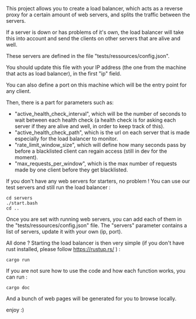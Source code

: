 This project allows you to create a load balancer, which acts as a reverse proxy for a certain amount of web servers, and splits the traffic between the servers.

If a server is down or has problems of it's own, the load balancer will take this into account and send the clients on other servers that are alive and well.

These servers are defined in the file "tests/ressources/config.json".

You should update this file with your IP address (the one from the machine that acts as load balancer), in the first "ip" field.

You can also define a port on this machine which will be the entry point for any client.

Then, there is a part for parameters such as:
 - "active_health_check_interval", which will be the number of seconds to wait between each health check
   (a health check is for asking each server if they are alive and well, in order to keep track of this).
 - "active_health_check_path", which is the url on each server that is made especially for the load balancer to monitor.
 - "rate_limit_window_size", which will define how many seconds pass by before a blacklisted client can regain access (still in dev for the moment).
 - "max_requests_per_window", which is the max number of requests made by one client before they get blacklisted.

If you don't have any web servers for starters, no problem !
You can use our test servers and still run the load balancer :

```
cd servers
./start.bash
cd ..
```

Once you are set with running web servers, you can add each of them in the "tests/ressources/config.json" file.
The "servers" parameter contains a list of servers, update it with your own (ip, port).

All done ? Starting the load balancer is then very simple (if you don't have rust installed, please follow https://rustup.rs/ ) :

```
cargo run
```

If you are not sure how to use the code and how each function works, you can run :

```
cargo doc
```

And a bunch of web pages will be generated for you to browse locally.

enjoy :)
